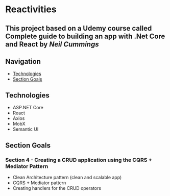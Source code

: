 # Reactivities

## This project based on a Udemy course called **Complete guide to building an app with .Net Core and React** by _Neil Cummings_

## Navigation

- [Technologies](#technologies)
- [Section Goals](#section-goals)

## Technologies

- <span>ASP.<span>NET Core
- React
- Axios
- MobX
- Semantic UI

## Section Goals

### Section 4 - Creating a CRUD application using the CQRS + Mediator Pattern

- Clean Architecture pattern (clean and scalable app)
- CQRS + Mediator pattern
- Creating handlers for the CRUD operators
